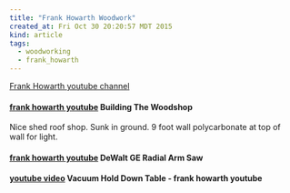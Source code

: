 ```yaml
---
title: "Frank Howarth Woodwork"
created_at: Fri Oct 30 20:20:57 MDT 2015
kind: article
tags:
  - woodworking
  - frank_howarth
---
```


<a href="https://www.youtube.com/channel/UC3_VCOJMaivgcGqPCTePLBA" target="_blank">Frank Howarth youtube channel</a>

<h4>
  <a href="https://www.youtube.com/watch?v=ge96Qvp-EzE" target="_blank">frank howarth youtube</a>
  Building The Woodshop
</h4>

Nice shed roof shop.  Sunk in ground. 
9 foot wall
polycarbonate at top of wall for light.

<h4>
  <a href="https://www.youtube.com/watch?v=DyS0Ih7ga8k" target="_blank">frank howarth youtube</a>
  DeWalt GE Radial Arm Saw
</h4>

<h4>
  <a href="https://www.youtube.com/watch?v=B4HDGnJVe_o" target="_blank">youtube video</a>
  Vacuum Hold Down Table - frank howarth youtube
</h4>

<!--
html boilerplate
<a href="" target="_blank"></a>
<a name=""></a>
<img src="" width="400px">
<ul>
  <li></li>
</ul>
<pre>
</pre>
<pre><code>
</code></pre>
<math xmlns='http://www.w3.org/1998/Math/MathML' display='block'>
</math>
-->
